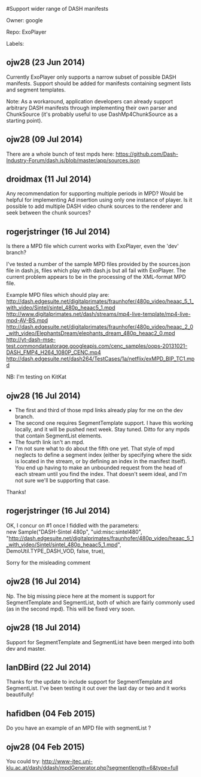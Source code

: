 #Support wider range of DASH manifests

Owner: google

Repo: ExoPlayer

Labels: 

## ojw28 (23 Jun 2014)

Currently ExoPlayer only supports a narrow subset of possible DASH manifests. Support should be added for manifests containing segment lists and segment templates.

Note: As a workaround, application developers can already support arbitrary DASH manifests through implementing their own parser and ChunkSource (it's probably useful to use DashMp4ChunkSource as a starting point).


## ojw28 (09 Jul 2014)

There are a whole bunch of test mpds here:
https://github.com/Dash-Industry-Forum/dash.js/blob/master/app/sources.json


## droidmax (11 Jul 2014)

Any recommendation for supporting multiple periods in MPD? Would be helpful for implementing Ad insertion using only one instance of player. Is it possible to add multiple DASH video chunk sources to the renderer and seek between the chunk sources?


## rogerjstringer (16 Jul 2014)

Is there a MPD file which current works with ExoPlayer, even the 'dev' branch?   

I've tested a number of the sample MPD files provided by the sources.json file in dash.js, files which play with dash.js but all fail with ExoPlayer.   The current problem appears to be in the processing of the XML-format MPD file.

Example MPD files which should play are:
http://dash.edgesuite.net/digitalprimates/fraunhofer/480p_video/heaac_5_1_with_video/Sintel/sintel_480p_heaac5_1.mpd
http://www.digitalprimates.net/dash/streams/mp4-live-template/mp4-live-mpd-AV-BS.mpd
http://dash.edgesuite.net/digitalprimates/fraunhofer/480p_video/heaac_2_0_with_video/ElephantsDream/elephants_dream_480p_heaac2_0.mpd
http://yt-dash-mse-test.commondatastorage.googleapis.com/cenc_samples/oops-20131021-DASH_FMP4_H264_1080P_CENC.mp4
http://dash.edgesuite.net/dash264/TestCases/1a/netflix/exMPD_BIP_TC1.mpd  

NB:  I'm testing on KitKat


## ojw28 (16 Jul 2014)

- The first and third of those mpd links already play for me on the dev branch.
- The second one requires SegmentTemplate support. I have this working locally, and it will be pushed next week. Stay tuned. Ditto for any mpds that contain SegmentList elements.
- The fourth link isn't an mpd.
- I'm not sure what to do about the fifth one yet. That style of mpd neglects to define a segment index (either by specifying where the sidx is located in the stream, or by defining an index in the manifest itself). You end up having to make an unbounded request from the head of each stream until you find the index. That doesn't seem ideal, and I'm not sure we'll be supporting that case.

Thanks!


## rogerjstringer (16 Jul 2014)

OK, I concur on #1 once I fiddled with the parameters:  
 new Sample("DASH-Sintel 480p", "uid:misc:sintel480",  
         "http://dash.edgesuite.net/digitalprimates/fraunhofer/480p_video/heaac_5_1_with_video/Sintel/sintel_480p_heaac5_1.mpd",  
         DemoUtil.TYPE_DASH_VOD, false, true),

Sorry for the misleading comment  


## ojw28 (16 Jul 2014)

Np. The big missing piece here at the moment is support for SegmentTemplate and SegmentList, both of which are fairly commonly used (as in the second mpd). This will be fixed very soon. 


## ojw28 (18 Jul 2014)

Support for SegmentTemplate and SegmentList have been merged into both dev and master.


## IanDBird (22 Jul 2014)

Thanks for the update to include support for SegmentTemplate and SegmentList. I've been testing it out over the last day or two and it works beautifully!


## hafidben (04 Feb 2015)

Do you have an example of an MPD file with segmentList ?


## ojw28 (04 Feb 2015)

You could try: http://www-itec.uni-klu.ac.at/dash/ddash/mpdGenerator.php?segmentlength=6&type=full


